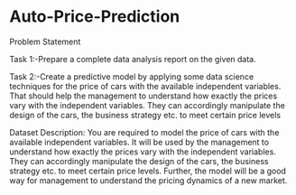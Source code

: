 # Auto-Price-Prediction

Problem Statement

Task 1:-Prepare a complete data analysis report on the given data.

Task 2:-Create a predictive model by applying some data science techniques for the
price of cars with the available independent variables. That should help the
management to understand how exactly the prices vary with the independent variables.
They can accordingly manipulate the design of the cars, the business strategy etc. to
meet certain price levels

Dataset Description:
You are required to model the price of cars with the available independent variables. It
will be used by the management to understand how exactly the prices vary with the
independent variables. They can accordingly manipulate the design of the cars, the
business strategy etc. to meet certain price levels. Further, the model will be a good
way for management to understand the pricing dynamics of a new market.
